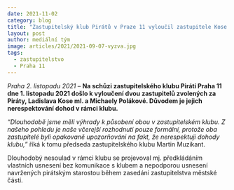 ```yaml
---
date: 2021-11-02
category: blog
title: "Zastupitelský klub Pirátů v Praze 11 vyloučil zastupitele Kose a Polákovou, důvodem je nerespektování dohod v klubu"
layout: post
author: mediální tým
image: articles/2021/2021-09-07-vyzva.jpg
tags:
  - zastupitelstvo
  - Praha 11
---
```


*Praha 2. listopadu 2021* – **Na schůzi zastupitelského klubu Piráti Praha 11 dne 1. listopadu 2021 došlo k vyloučení dvou zastupitelů zvolených za Piráty, Ladislava Kose ml. a Michaely Polákové. Důvodem je jejich nerespektování dohod v rámci klubu.**

*“Dlouhodobě jsme měli výhrady k působení obou v zastupitelském klubu. Z našeho pohledu je naše včerejší rozhodnutí pouze formální, protože oba zastupitelé byli opakovaně upozorňováni na fakt, že nerespektuji dohody klubu,”* říká k tomu předseda zastupitelského klubu Martin Muzikant.

Dlouhodobý nesoulad v rámci klubu se projevoval mj. předkládáním vlastních usnesení bez komunikace s klubem a nepodporou usnesení navržených pirátským starostou během zasedání zastupitelstva městské části.
